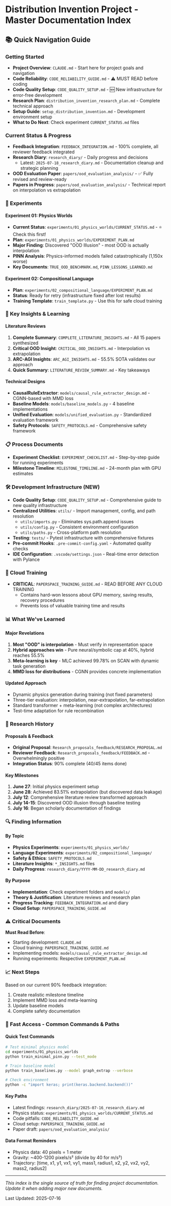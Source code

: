 # Distribution Invention Project - Master Documentation Index

## 📚 Quick Navigation Guide

### Getting Started
- **Project Overview**: `CLAUDE.md` - Start here for project goals and navigation
- **Code Reliability**: `CODE_RELIABILITY_GUIDE.md` - ⚠️ MUST READ before coding
- **Code Quality Setup**: `CODE_QUALITY_SETUP.md` - 🆕 New infrastructure for error-free development
- **Research Plan**: `distribution_invention_research_plan.md` - Complete technical approach
- **Setup Guide**: `setup_distribution_invention.md` - Development environment setup
- **What to Do Next**: Check experiment `CURRENT_STATUS.md` files

### Current Status & Progress
- **Feedback Integration**: `FEEDBACK_INTEGRATION.md` - 100% complete, all reviewer feedback integrated
- **Research Diary**: `research_diary/` - Daily progress and decisions
  - Latest: `2025-07-18_research_diary.md` - Documentation cleanup and strategic planning
- **OOD Evaluation Paper**: `papers/ood_evaluation_analysis/` - ✅ Fully revised and review-ready
- **Papers in Progress**: `papers/ood_evaluation_analysis/` - Technical report on interpolation vs extrapolation

### 🔬 Experiments

#### Experiment 01: Physics Worlds
- **Current Status**: `experiments/01_physics_worlds/CURRENT_STATUS.md` - ⭐ Check this first!
- **Plan**: `experiments/01_physics_worlds/EXPERIMENT_PLAN.md`
- **Major Finding**: Discovered "OOD Illusion" - most OOD is actually interpolation
- **PINN Analysis**: Physics-informed models failed catastrophically (1,150x worse)
- **Key Documents**: `TRUE_OOD_BENCHMARK.md`, `PINN_LESSONS_LEARNED.md`

#### Experiment 02: Compositional Language  
- **Plan**: `experiments/02_compositional_language/EXPERIMENT_PLAN.md`
- **Status**: Ready for retry (infrastructure fixed after lost results)
- **Training Template**: `train_template.py` - Use this for safe cloud training

### 🧠 Key Insights & Learning

#### Literature Reviews
1. **Complete Summary**: `COMPLETE_LITERATURE_INSIGHTS.md` - All 15 papers synthesized
2. **Critical OOD Insight**: `CRITICAL_OOD_INSIGHTS.md` - Interpolation vs extrapolation
3. **ARC-AGI Insights**: `ARC_AGI_INSIGHTS.md` - 55.5% SOTA validates our approach
4. **Quick Summary**: `LITERATURE_REVIEW_SUMMARY.md` - Key takeaways

#### Technical Designs
- **CausalRuleExtractor**: `models/causal_rule_extractor_design.md` - CGNN-based with MMD loss
- **Baseline Models**: `models/baseline_models.py` - 4 baseline implementations
- **Unified Evaluation**: `models/unified_evaluation.py` - Standardized evaluation framework
- **Safety Protocols**: `SAFETY_PROTOCOLS.md` - Comprehensive safety framework

### 📋 Process Documents
- **Experiment Checklist**: `EXPERIMENT_CHECKLIST.md` - Step-by-step guide for running experiments
- **Milestone Timeline**: `MILESTONE_TIMELINE.md` - 24-month plan with GPU estimates

### 🛠️ Development Infrastructure (NEW)
- **Code Quality Setup**: `CODE_QUALITY_SETUP.md` - Comprehensive guide to new quality infrastructure
- **Centralized Utilities**: `utils/` - Import management, config, and path resolution
  - `utils/imports.py` - Eliminates sys.path.append issues
  - `utils/config.py` - Consistent environment configuration
  - `utils/paths.py` - Cross-platform path resolution
- **Testing**: `tests/` - Pytest infrastructure with comprehensive fixtures
- **Pre-commit Hooks**: `.pre-commit-config.yaml` - Automated quality checks
- **IDE Configuration**: `.vscode/settings.json` - Real-time error detection with Pylance

### 🚀 Cloud Training
- **CRITICAL**: `PAPERSPACE_TRAINING_GUIDE.md` - READ BEFORE ANY CLOUD TRAINING
  - Contains hard-won lessons about GPU memory, saving results, recovery procedures
  - Prevents loss of valuable training time and results

### 📊 What We've Learned

#### Major Revelations
1. **Most "OOD" is interpolation** - Must verify in representation space
2. **Hybrid approaches win** - Pure neural/symbolic cap at 40%, hybrid reaches 55.5%
3. **Meta-learning is key** - MLC achieved 99.78% on SCAN with dynamic task generation
4. **MMD loss for distributions** - CGNN provides concrete implementation

#### Updated Approach
- Dynamic physics generation during training (not fixed parameters)
- Three-tier evaluation: interpolation, near-extrapolation, far-extrapolation
- Standard transformer + meta-learning (not complex architectures)
- Test-time adaptation for rule recombination

### 📝 Research History

#### Proposals & Feedback
- **Original Proposal**: `Research_proposals_feedback/RESEARCH_PROPOSAL.md`
- **Reviewer Feedback**: `Research_proposals_feedback/FEEDBACK.md` - Overwhelmingly positive
- **Integration Status**: 90% complete (40/45 items done)

#### Key Milestones
1. **June 27**: Initial physics experiment setup
2. **June 28**: Achieved 83.51% extrapolation (but discovered data leakage)
3. **July 12**: Comprehensive literature review transformed approach
4. **July 14-15**: Discovered OOD illusion through baseline testing
5. **July 16**: Began scholarly documentation of findings

### 🔍 Finding Information

#### By Topic
- **Physics Experiments**: `experiments/01_physics_worlds/`
- **Language Experiments**: `experiments/02_compositional_language/`
- **Safety & Ethics**: `SAFETY_PROTOCOLS.md`
- **Literature Insights**: `*_INSIGHTS.md` files
- **Daily Progress**: `research_diary/YYYY-MM-DD_research_diary.md`

#### By Purpose
- **Implementation**: Check experiment folders and `models/`
- **Theory & Justification**: Literature reviews and research plan
- **Progress Tracking**: `FEEDBACK_INTEGRATION.md` and diary
- **Cloud Setup**: `PAPERSPACE_TRAINING_GUIDE.md`

### ⚠️ Critical Documents

**Must Read Before**:
- Starting development: `CLAUDE.md`
- Cloud training: `PAPERSPACE_TRAINING_GUIDE.md`
- Implementing models: `models/causal_rule_extractor_design.md`
- Running experiments: Respective `EXPERIMENT_PLAN.md`

### 📈 Next Steps
Based on our current 90% feedback integration:
1. Create realistic milestone timeline
2. Implement MMD loss and meta-learning
3. Update baseline models
4. Complete safety documentation

### 🚀 Fast Access - Common Commands & Paths

#### Quick Test Commands
```bash
# Test minimal physics model
cd experiments/01_physics_worlds
python train_minimal_pinn.py --test_mode

# Train baseline model
python train_baselines.py --model graph_extrap --verbose

# Check environment
python -c "import keras; print(keras.backend.backend())"
```

#### Key Paths
- Latest findings: `research_diary/2025-07-16_research_diary.md`
- Physics status: `experiments/01_physics_worlds/CURRENT_STATUS.md`
- Code pitfalls: `CODE_RELIABILITY_GUIDE.md`
- Cloud setup: `PAPERSPACE_TRAINING_GUIDE.md`
- Paper draft: `papers/ood_evaluation_analysis/`

#### Data Format Reminders
- Physics data: 40 pixels = 1 meter
- Gravity: ~400-1200 pixels/s² (divide by 40 for m/s²)
- Trajectory: [time, x1, y1, vx1, vy1, mass1, radius1, x2, y2, vx2, vy2, mass2, radius2]

---

*This index is the single source of truth for finding project documentation. Update it when adding major new documents.*

Last Updated: 2025-07-16